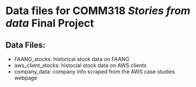 # Data files for COMM318 _Stories from data_ Final Project

## Data Files:
- FAANG_stocks: historical stock data on FAANG
- aws_client_stocks: histocial stock data on AWS clients
- company_data: company info scraped from the AWS case studies webpage

